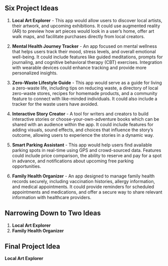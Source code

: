 ## Six Project Ideas

1. **Local Art Explorer** - This app would allow users to discover local artists, their artwork, and upcoming exhibitions. It could use augmented reality (AR) to preview how art pieces would look in a user’s home, offer art walk maps, and facilitate purchases directly from local creators.

2. **Mental Health Journey Tracker** - An app focused on mental wellness that helps users track their mood, stress levels, and overall emotional well-being. It could include features like guided meditations, prompts for journaling, and cognitive behavioral therapy (CBT) exercises. Integration with wearable devices could enhance tracking and provide more personalized insights.

3. **Zero-Waste Lifestyle Guide** - This app would serve as a guide for living a zero-waste life, including tips on reducing waste, a directory of local zero-waste stores, recipes for homemade products, and a community feature to connect with like-minded individuals. It could also include a tracker for the waste users have avoided.

4. **Interactive Story Creator** - A tool for writers and creators to build interactive stories or choose-your-own-adventure books which can be shared with an audience within the app. It could include features for adding visuals, sound effects, and choices that influence the story’s outcome, allowing users to experience the stories in a dynamic way.

5. **Smart Parking Assistant** - This app would help users find available parking spots in real-time using GPS and crowd-sourced data. Features could include price comparison, the ability to reserve and pay for a spot in advance, and notifications about upcoming free parking opportunities.

6. **Family Health Organizer** - An app designed to manage family health records securely, including vaccination histories, allergy information, and medical appointments. It could provide reminders for scheduled appointments and medications, and offer a secure way to share relevant information with healthcare providers.

## Narrowing Down to Two Ideas

1. **Local Art Explorer**
2. **Family Health Organizer**

## Final Project Idea
**Local Art Explorer**
